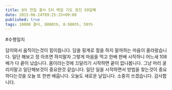 ```yaml
---
title: 8차 천일 결사 5차 백일 기도 정진 59일째
date: 2015-06-24T09:25:33+09:00
published: true
tags: 10000 결사, 8000th, 8-500th, 59th
---
```


#수행일지

담이와서 움직이는것이 힘이듭니다. 담을 핑계로 절을 하지 말까하는 마음이 올라왔습니다. 일단 해보고 정 아프면 하지말자 그렇게 마음을 먹고  한배 한배 시작하니 어느새 108배가 다 끝이 났습니다. 몸이라는것에 끄달리기 시작하면 끝이 없나봅니다. 그냥 머리 굴리지말고 일단해보것이 중요한것 같습니다. 일단 일을 시작하면서 방법을 찾는것이 중요하다는것을 오늘 또 한번 배웁니다. 오늘도 새로운 날입니다. 소중히 쓰겠습니다. 감사합니다.
